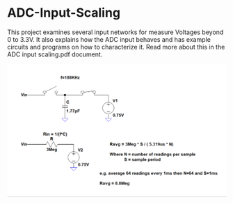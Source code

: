 # ADC-Input-Scaling

This project examines several input networks for measure Voltages beyond 0 to 3.3V.
It also explains how the ADC input behaves and has example circuits and programs on how to characterize it.
Read more about this in the ADC input scaling.pdf document.

![](./CisR2.png)
